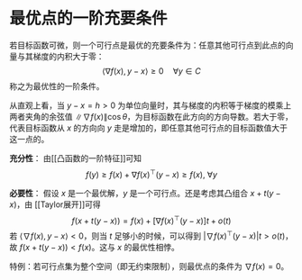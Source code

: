 # 最优点的一阶充要条件

若目标函数可微，则一个可行点是最优的充要条件为：任意其他可行点到此点的向量与其梯度的内积大于零：
$$ \langle \nabla f(x), y-x \rangle \geq 0 \quad \forall y\in C $$
称之为最优性的一阶条件。

从直观上看，当 $y-x=h>0$ 为单位向量时，其与梯度的内积等于梯度的模乘上两者夹角的余弦值 $\|\nabla f(x)\|\cos\theta$，为目标函数在此方向的方向导数。若大于零，代表目标函数从 $x$ 的方向向 $y$ 走是增加的，即任意其他可行点的目标函数值大于这一点的。



**充分性**：
由[[凸函数的一阶特征]]可知
$$f(y)\geq f(x)+\nabla f(x)^\top (y-x)\geq f(x),\ \forall y$$

**必要性**：
假设 $x$ 是一个最优解，$y$ 是一个可行点。还是考虑其凸组合 $x+t(y-x)$，由 [[Taylor展开]]可得
$$ f(x+t(y-x))=f(x)+[\nabla f(x)^\top (y-x)]t + o(t) $$
若 $\langle \nabla f(x), y-x \rangle < 0$，则当 $t$ 足够小的时候，可以得到 $|\nabla f(x)^\top (y-x)|t >o(t)$，故 $f(x+t(y-x))<f(x)$。这与 $x$ 的最优性相悖。 


特例：若可行点集为整个空间（即无约束限制），则最优点的条件为 $\nabla f(x)=0$。
